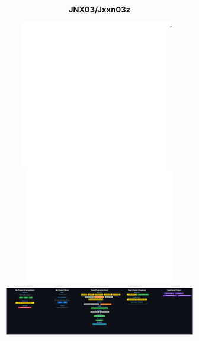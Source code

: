 <h2 align="center">JNX03/Jxxn03z</h2>

<p align="center">
  <a href="#">
    <img width="400" align="top" src="./github-metrics-left.svg" />
  </a>
  &emsp;
  <a href="#">
    <img width="400" align="top" src="./github-metrics-right.svg" />
  </a>
</p>

<p align="center">
  <a href="#">
    <img width="1400" src="./github-awards-metrics.svg" />
  </a>
</p>
